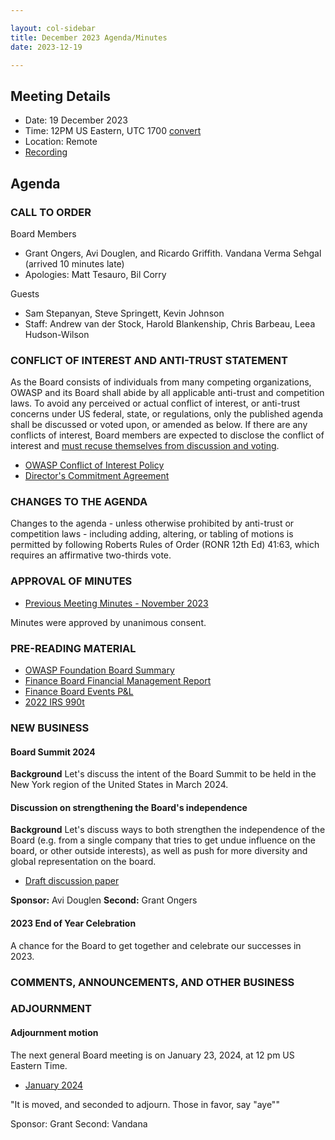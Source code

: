 ```yaml
---

layout: col-sidebar
title: December 2023 Agenda/Minutes
date: 2023-12-19

---
```


## Meeting Details

- Date: 19 December 2023
- Time: 12PM US Eastern, UTC 1700 [convert](https://www.timeanddate.com/worldclock/meetingdetails.html?year=2023&month=12&day=19&hour=17&min=0&sec=0&p1=398&p2=16&p3=110&p4=197&p5=217&p6=136&p7=179&p8=438)
- Location: Remote
- [Recording](https://youtu.be/BExer6wG6Dw)

## Agenda

### CALL TO ORDER

Board Members

- Grant Ongers, Avi Douglen, and Ricardo Griffith. Vandana Verma Sehgal (arrived 10 minutes late)
- Apologies: Matt Tesauro, Bil Corry

Guests

- Sam Stepanyan, Steve Springett, Kevin Johnson
- Staff: Andrew van der Stock, Harold Blankenship, Chris Barbeau, Leea Hudson-Wilson

### CONFLICT OF INTEREST AND ANTI-TRUST STATEMENT

As the Board consists of individuals from many competing organizations, OWASP and its Board shall abide by all applicable anti-trust and competition laws. To avoid any perceived or actual conflict of interest, or anti-trust concerns under US federal, state, or regulations, only the published agenda shall be discussed or voted upon, or amended as below. If there are any conflicts of interest, Board members are expected to disclose the conflict of interest and [must recuse themselves from discussion and voting](https://policy.owasp.org/legal/bylaws#section-702-disclosure-required).

- [OWASP Conflict of Interest Policy](https://policy.owasp.org/operational/conflict-of-interest)
- [Director's Commitment Agreement](https://policy.owasp.org/legal/directors-committment-agreement)

### CHANGES TO THE AGENDA

Changes to the agenda - unless otherwise prohibited by anti-trust or competition laws - including adding, altering, or tabling of motions is permitted by following Roberts Rules of Order (RONR 12th Ed) 41:63, which requires an affirmative two-thirds vote.

### APPROVAL OF MINUTES

- [Previous Meeting Minutes - November 2023](/meetings-historical/202311)

Minutes were approved by unanimous consent.

### PRE-READING MATERIAL

- [OWASP Foundation Board Summary](https://docs.google.com/presentation/d/1uZtmGVeNuI7eB6OLC56GkAf8fpUwLcTWfqfvtSL1P6g/edit?usp=sharing)
- [Finance Board Financial Management Report](/attachments/202311-management-report.pdf)
- [Finance Board Events P&L](/attachments/202311-events-pnl.xlsx)
- [2022 IRS 990t](/assets/financial-taxreturns/2022_Form_990.pdf)

### NEW BUSINESS

#### Board Summit 2024

**Background** Let's discuss the intent of the Board Summit to be held in the New York region of the United States in March 2024.

#### Discussion on strengthening the Board's independence

**Background** Let's discuss ways to both strengthen the independence of the Board (e.g. from a single company that tries to get undue influence on the board, or other outside interests), as well as push for more diversity and global representation on the board.

- [Draft discussion paper](https://docs.google.com/document/d/1ho5JpiYND54S0OKyvEGbau_DepNRtRF2rtXJsO-RSxE/edit#heading=h.g4dngzaszp4e)

**Sponsor:** Avi Douglen
**Second:** Grant Ongers

#### 2023 End of Year Celebration

A chance for the Board to get together and celebrate our successes in 2023.

### COMMENTS, ANNOUNCEMENTS, AND OTHER BUSINESS

### ADJOURNMENT

#### Adjournment motion

The next general Board meeting is on January 23, 2024, at 12 pm US Eastern Time.

- [January 2024](https://board.owasp.org/meetings/202401)

"It is moved, and seconded to adjourn. Those in favor, say "aye""

Sponsor: Grant
Second: Vandana
